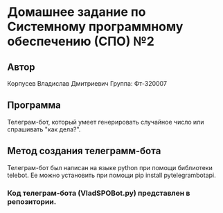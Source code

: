 # Домашнее задание по Системному программному обеспечению (СПО) №2
## Автор
Корпусев Владислав Дмитриевич
Группа: Фт-320007
## Программа
Телеграм-бот, который умеет генерировать случайное число или спрашивать "как дела?".
## Метод создания телеграмм-бота
Телеграм-бот был написан на языке python при помощи библиотеки telebot.
Ее можно установить при помощи pip install pytelegrambotapi.

### Код телеграм-бота (VladSPOBot.py) представлен в репозитории.
